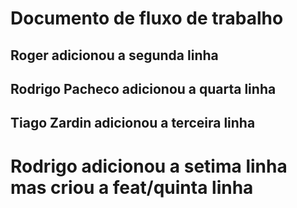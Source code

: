 # Documento de fluxo de trabalho

## Roger adicionou a segunda linha

## Rodrigo Pacheco adicionou a quarta linha

## Tiago Zardin adicionou a terceira linha

# Rodrigo adicionou a setima linha mas criou a feat/quinta linha
